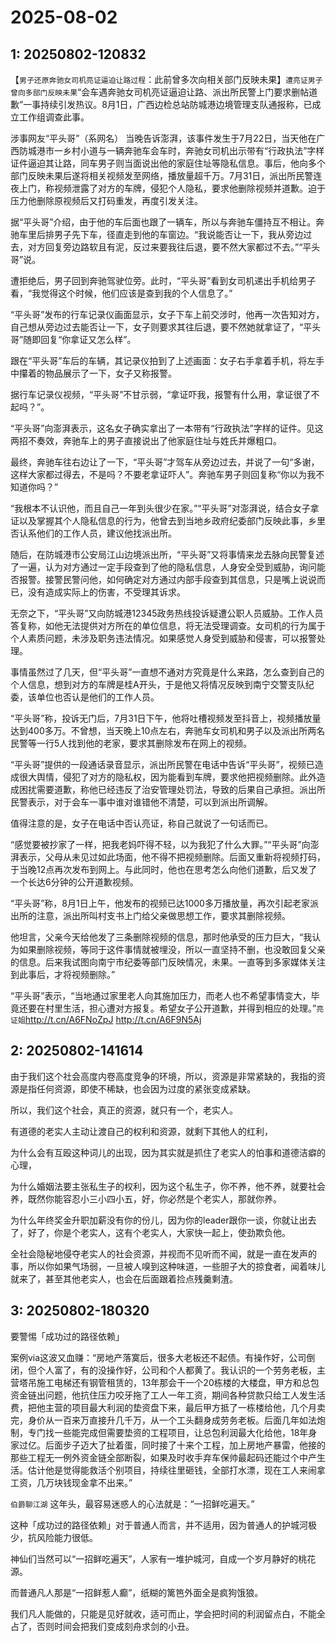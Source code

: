 # 2025-08-02

## 1: 20250802-120832

【`男子还原奔驰女司机亮证逼迫让路过程`：此前曾多次向相关部门反映未果】`遭亮证男子曾向多部门反映未果`“会车遇奔驰女司机亮证逼迫让路、派出所民警上门要求删帖道歉”一事持续引发热议。8月1日，广西边检总站防城港边境管理支队通报称，已成立工作组调查此事。

涉事网友“平头哥”（系网名） 当晚告诉澎湃，该事件发生于7月22日，当天他在广西防城港市一乡村小道与一辆奔驰车会车时，奔驰女司机出示带有“行政执法”字样证件逼迫其让路，同车男子则当面说出他的家庭住址等隐私信息。事后，他向多个部门反映未果后遂将相关视频发至网络，播放量超千万。7月31日，派出所民警连夜上门，称视频泄露了对方的车牌，侵犯个人隐私，要求他删除视频并道歉。迫于压力他删除原视频后又打码重发，再度引发关注。

据“平头哥”介绍，由于他的车后面也跟了一辆车，所以与奔驰车僵持互不相让。奔驰车里后排男子先下车，径直走到他的车窗边。“我说能否让一下，我从旁边过去，对方回复旁边路软且有泥，反过来要我往后退，要不然大家都过不去。”“平头哥”说。

遭拒绝后，男子回到奔驰驾驶位旁。此时，“平头哥”看到女司机递出手机给男子看，“我觉得这个时候，他们应该是查到我的个人信息了。”

“平头哥”发布的行车记录仪画面显示，女子下车上前交涉时，他再一次告知对方，自己想从旁边过去能否让一下，女子则要求其往后退，要不然她就拿证了，“平头哥”随即回复“你拿证又怎么样”。

跟在“平头哥”车后的车辆，其记录仪拍到了上述画面：女子右手拿着手机，将左手中攥着的物品展示了一下，女子又称报警。

据行车记录仪视频，“平头哥”不甘示弱，“拿证吓我，报警有什么用，拿证很了不起吗？”。

“平头哥”向澎湃表示，这名女子确实拿出了一本带有“行政执法”字样的证件。见这两招不奏效，奔驰车上的男子直接说出了他家庭住址与姓氏并爆粗口。

最终，奔驰车往右边让了一下，“平头哥”才驾车从旁边过去，并说了一句“多谢，这样大家都过得去，不是吗？不要老拿证吓人”。奔驰车男子则回复称“你以为我不知道你吗？”

“我根本不认识他，而且自己一年到头很少在家。”“平头哥”对澎湃说，结合女子拿证以及掌握其个人隐私信息的行为，他曾去到当地乡政府纪委部门反映此事，乡里否认系他们的工作人员，建议他找派出所。

随后，在防城港市公安局江山边境派出所，“平头哥”又将事情来龙去脉向民警复述了一遍，认为对方通过一定手段查到了他的隐私信息，人身安全受到威胁，询问能否报警。接警民警问他，如何确定对方通过内部手段查到其信息，只是嘴上说说而已，没有造成实际上的伤害，不受理其诉求。

无奈之下，“平头哥”又向防城港12345政务热线投诉疑遭公职人员威胁。工作人员答复称，如他无法提供对方所在的单位信息，将无法受理调查。女司机的行为属于个人素质问题，未涉及职务违法情况。如果感觉人身受到威胁和侵害，可以报警处理。

事情虽然过了几天，但“平头哥”一直想不通对方究竟是什么来路，怎么查到自己的个人信息，想到对方的车牌是桂A开头，于是他又将情况反映到南宁交警支队纪委，该单位也否认是他们的工作人员。

“平头哥”称，投诉无门后，7月31日下午，他将吐槽视频发至抖音上，视频播放量达到400多万。不曾想，当天晚上10点左右，奔驰车女司机和男子以及派出所两名民警等一行5人找到他的老家，要求其删除发布在网上的视频。

“平头哥”提供的一段通话录音显示，派出所民警在电话中告诉“平头哥”，视频已造成很大舆情，侵犯了对方的隐私权，因为能看到车牌，要求他把视频删除。此外造成困扰需要道歉，称他已经违反了治安管理处罚法，导致的后果自己承担。派出所民警表示，对于会车一事中谁对谁错他不清楚，可以到派出所调解。

值得注意的是，女子在电话中否认亮证，称自己就说了一句话而已。

“感觉要被抄家了一样，把我老妈吓得不轻，以为我犯了什么大罪。”“平头哥”向澎湃表示，父母从未见过如此场面，他不得不把视频删除。后面又重新将视频打码，于当晚12点再次发布到网上。与此同时，他也在思考怎么向他们道歉，后又发了一个长达6分钟的公开道歉视频。

“平头哥”称，8月1日上午，他发布的视频已达1000多万播放量，再次引起老家派出所的注意，派出所叫村支书上门给父亲做思想工作，要求其删除视频。

他坦言，父亲今天给他发了三条删除视频的信息，那时他承受的压力巨大，“我认为如果删除视频，等同于这件事情就被埋没，所以一直坚持不删，也没敢回复父亲的信息。后来我试图向南宁市纪委等部门反映情况，未果。一直等到多家媒体关注到此事后，才将视频删除。”

“平头哥”表示，“当地通过家里老人向其施加压力，而老人也不希望事情变大，毕竟还要在村里生活，担心遭对方报复。希望女子公开道歉，并得到相应的处理。”`亮证姐`http://t.cn/A6FNoZpJ http://t.cn/A6F9N5Aj

## 2: 20250802-141614

由于我们这个社会高度内卷高度竞争的环境，所以，资源是非常紧缺的，我指的资源是指任何资源，即使不稀缺，也会因为过度的紧张变成紧缺。

所以，我们这个社会，真正的资源，就只有一个，老实人。

有道德的老实人主动让渡自己的权利和资源，就剩下其他人的红利，

为什么会有互殴这种词儿的出现，因为其实就是抓住了老实人的怕事和道德洁癖的心理，

为什么婚姻法要主张私生子的权利，因为这个私生子，你不养，他不养，就要社会养，既然你能容忍小三小四小五，好，你必然是个老实人，那就你养。

为什么年终奖金升职加薪没有你的份儿，因为你的leader跟你一谈，你就让出去了，好了，你是个老实人，这有个老实人，大家快一起上，使劲欺负他。

全社会隐秘地侵夺老实人的社会资源，并视而不见听而不闻，就是一直在发声的事，所以你如果气场弱，一旦被人嗅到这种味道，一些胆子大的掠食者，闻着味儿就来了，甚至其他老实人，也会在后面跟着捡点残羹剩渣。

## 3: 20250802-180320

要警惕「成功过的路径依赖」

案例via这波又血赚：“房地产落寞后，很多大老板还不起债。有操作好，公司倒闭，但个人富了，有的没操作好，公司和个人都黄了。我认识的一个劳务老板，主营塔吊施工电梯还有钢管租赁的，13年那会干一个20栋楼的大楼盘，甲方和总包资金链出问题，他抗住压力咬牙拖了工人一年工资，期间各种贷款只给工人发生活费，把他主营的项目最大利润的垫资盘下来，最后甲方抵了一栋楼给他，几个月卖完，身价从一百来万直接升几千万，从一个工头翻身成劳务老板。后面几年如法炮制，专门找一些能完成但需要垫资的工程项目，让总包利润最大化给他，18年身家过亿。后面步子迈大了扯着蛋，同时接了十来个工程，加上房地产暴雷，他接的那些工程无一例外资金链全部断裂，如果及时收手弃车保帅最起码还能过个中产生活。估计他是觉得能救活个别项目，持续往里砸钱，全部打水漂，现在工人来闹拿工资，几万块钱现金拿不出来。”

`伯爵聊江湖` 这年头，最容易迷惑人的心法就是：“一招鲜吃遍天。”

这种「成功过的路径依赖」对于普通人而言，并不适用，因为普通人的护城河极少，抗风险能力很低。

神仙们当然可以“一招鲜吃遍天”，人家有一堆护城河，自成一个岁月静好的桃花源。

而普通凡人那是“一招鲜惹人癫”，纸糊的篱笆外面全是疯狗饿狼。

我们凡人能做的，只能是见好就收，适可而止，学会把时间的利润留点白，不能全占了，否则时间会把我们变成刻舟求剑的小丑。

